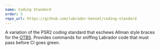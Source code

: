 ```yaml
---
name: Coding Standard
order: 5
repo_url: https://github.com/labrador-kennel/coding-standard
---
```

A variation of the PSR2 coding standard that eschews Allman style braces for the 
<a href="https://en.wikipedia.org/wiki/Indentation_style#Variant:_1TBS_(OTBS)">OTBS</a>. Provides commands for 
sniffing Labrador code that must pass before CI goes green.
